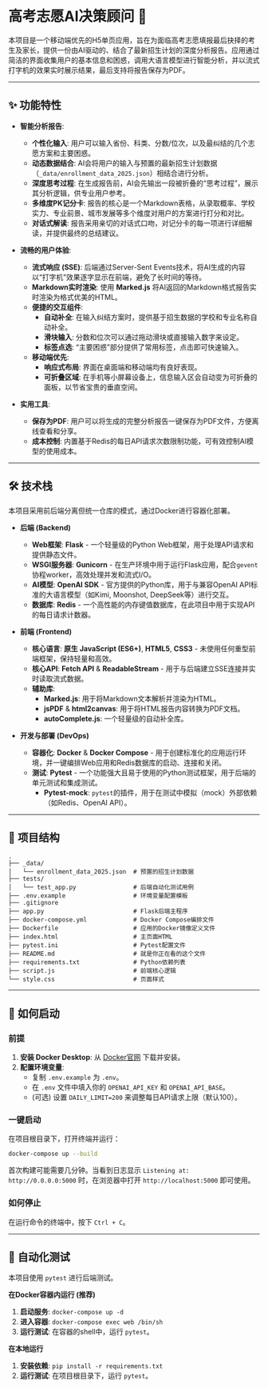 # 高考志愿AI决策顾问 🚀

本项目是一个移动端优先的H5单页应用，旨在为面临高考志愿填报最后抉择的考生及家长，提供一份由AI驱动的、结合了最新招生计划的深度分析报告。应用通过简洁的界面收集用户的基本信息和困惑，调用大语言模型进行智能分析，并以流式打字机的效果实时展示结果，最后支持将报告保存为PDF。

---

## ✨ 功能特性

- **智能分析报告**:
  - **个性化输入**: 用户可以输入省份、科类、分数/位次，以及最纠结的几个志愿方案和主要困惑。
  - **动态数据结合**: AI会将用户的输入与预置的最新招生计划数据（`_data/enrollment_data_2025.json`）相结合进行分析。
  - **深度思考过程**: 在生成报告前，AI会先输出一段被折叠的“思考过程”，展示其分析逻辑，供专业用户参考。
  - **多维度PK记分卡**: 报告的核心是一个Markdown表格，从录取概率、学校实力、专业前景、城市发展等多个维度对用户的方案进行打分和对比。
  - **对话式解读**: 报告采用亲切的对话式口吻，对记分卡的每一项进行详细解读，并提供最终的总结建议。

- **流畅的用户体验**:
  - **流式响应 (SSE)**: 后端通过Server-Sent Events技术，将AI生成的内容以“打字机”效果逐字显示在前端，避免了长时间的等待。
  - **Markdown实时渲染**: 使用 **Marked.js** 将AI返回的Markdown格式报告实时渲染为格式优美的HTML。
  - **便捷的交互组件**:
    - **自动补全**: 在输入纠结方案时，提供基于招生数据的学校和专业名称自动补全。
    - **滑块输入**: 分数和位次可以通过拖动滑块或直接输入数字来设定。
    - **标签点选**: “主要困惑”部分提供了常用标签，点击即可快速输入。
  - **移动端优先**:
    - **响应式布局**: 界面在桌面端和移动端均有良好表现。
    - **可折叠区域**: 在手机等小屏幕设备上，信息输入区会自动变为可折叠的面板，以节省宝贵的垂直空间。

- **实用工具**:
  - **保存为PDF**: 用户可以将生成的完整分析报告一键保存为PDF文件，方便离线查看和分享。
  - **成本控制**: 内置基于Redis的每日API请求次数限制功能，可有效控制AI模型的使用成本。

---

## 🛠️ 技术栈

本项目采用前后端分离但统一仓库的模式，通过Docker进行容器化部署。

- **后端 (Backend)**
  - **Web框架**: **Flask** - 一个轻量级的Python Web框架，用于处理API请求和提供静态文件。
  - **WSGI服务器**: **Gunicorn** - 在生产环境中用于运行Flask应用，配合`gevent`协程worker，高效处理并发和流式I/O。
  - **AI模型**: **OpenAI SDK** - 官方提供的Python库，用于与兼容OpenAI API标准的大语言模型（如Kimi, Moonshot, DeepSeek等）进行交互。
  - **数据库**: **Redis** - 一个高性能的内存键值数据库，在此项目中用于实现API的每日请求计数器。

- **前端 (Frontend)**
  - **核心语言**: **原生 JavaScript (ES6+)**, **HTML5**, **CSS3** - 未使用任何重型前端框架，保持轻量和高效。
  - **核心API**: **Fetch API** & **ReadableStream** - 用于与后端建立SSE连接并实时读取流式数据。
  - **辅助库**:
    - **Marked.js**: 用于将Markdown文本解析并渲染为HTML。
    - **jsPDF** & **html2canvas**: 用于将HTML报告内容转换为PDF文档。
    - **autoComplete.js**: 一个轻量级的自动补全库。

- **开发与部署 (DevOps)**
  - **容器化**: **Docker** & **Docker Compose** - 用于创建标准化的应用运行环境，并一键编排Web应用和Redis数据库的启动、连接和关闭。
  - **测试**: **Pytest** - 一个功能强大且易于使用的Python测试框架，用于后端的单元测试和集成测试。
    - **Pytest-mock**: `pytest`的插件，用于在测试中模拟（mock）外部依赖（如Redis、OpenAI API）。

---

## 📂 项目结构

```
.
├── _data/
│   └── enrollment_data_2025.json  # 预置的招生计划数据
├── tests/
│   └── test_app.py                # 后端自动化测试用例
├── .env.example                   # 环境变量配置模板
├── .gitignore
├── app.py                         # Flask后端主程序
├── docker-compose.yml             # Docker Compose编排文件
├── Dockerfile                     # 应用的Docker镜像定义文件
├── index.html                     # 主页面HTML
├── pytest.ini                     # Pytest配置文件
├── README.md                      # 就是你正在看的这个文件
├── requirements.txt               # Python依赖列表
├── script.js                      # 前端核心逻辑
└── style.css                      # 页面样式
```

---

## 🚀 如何启动

### 前提
1.  **安装 Docker Desktop**: 从 [Docker官网](https://www.docker.com/products/docker-desktop/) 下载并安装。
2.  **配置环境变量**:
    - 复制 `.env.example` 为 `.env`。
    - 在 `.env` 文件中填入你的 `OPENAI_API_KEY` 和 `OPENAI_API_BASE`。
    - (可选) 设置 `DAILY_LIMIT=200` 来调整每日API请求上限（默认100）。

### 一键启动
在项目根目录下，打开终端并运行：
```bash
docker-compose up --build
```
首次构建可能需要几分钟。当看到日志显示 `Listening at: http://0.0.0.0:5000` 时，在浏览器中打开 `http://localhost:5000` 即可使用。

### 如何停止
在运行命令的终端中，按下 `Ctrl + C`。

---

## 🧪 自动化测试

本项目使用 `pytest` 进行后端测试。

**在Docker容器内运行 (推荐)**
1.  **启动服务**: `docker-compose up -d`
2.  **进入容器**: `docker-compose exec web /bin/sh`
3.  **运行测试**: 在容器的shell中，运行 `pytest`。

**在本地运行**
1.  **安装依赖**: `pip install -r requirements.txt`
2.  **运行测试**: 在项目根目录下，运行 `pytest`。
